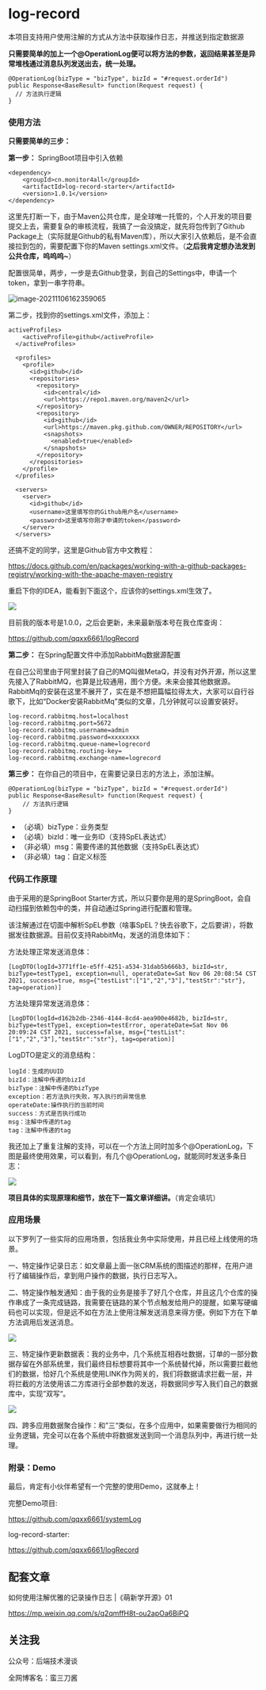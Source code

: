 # log-record

本项目支持用户使用注解的方式从方法中获取操作日志，并推送到指定数据源

**只需要简单的加上一个@OperationLog便可以将方法的参数，返回结果甚至是异常堆栈通过消息队列发送出去，统一处理。**

```
@OperationLog(bizType = "bizType", bizId = "#request.orderId")
public Response<BaseResult> function(Request request) {
  // 方法执行逻辑
}
```

### 使用方法

**只需要简单的三步：**

**第一步：** SpringBoot项目中引入依赖

```
<dependency>
    <groupId>cn.monitor4all</groupId>
    <artifactId>log-record-starter</artifactId>
    <version>1.0.1</version>
</dependency>
```

这里先打断一下，由于Maven公共仓库，是全球唯一托管的，个人开发的项目要提交上去，需要复杂的审核流程，我搞了一会没搞定，就先将包传到了Github Package上（实际就是Github的私有Maven库），所以大家引入依赖后，是不会直接拉到包的，需要配置下你的Maven settings.xml文件。（**之后我肯定想办法发到公共仓库，呜呜呜~**）

配置很简单，两步，一步是去Github登录，到自己的Settings中，申请一个token，拿到一串字符串。

![image-20211106162359065](https://tva1.sinaimg.cn/large/008i3skNly1gw5oyzcaz0j31560u00wd.jpg)

第二步，找到你的settings.xml文件，添加上：

```
activeProfiles>
    <activeProfile>github</activeProfile>
  </activeProfiles>

  <profiles>
    <profile>
      <id>github</id>
      <repositories>
        <repository>
          <id>central</id>
          <url>https://repo1.maven.org/maven2</url>
        </repository>
        <repository>
          <id>github</id>
          <url>https://maven.pkg.github.com/OWNER/REPOSITORY</url>
          <snapshots>
            <enabled>true</enabled>
          </snapshots>
        </repository>
      </repositories>
    </profile>
  </profiles>

  <servers>
    <server>
      <id>github</id>
      <username>这里填写你的Github用户名</username>
      <password>这里填写你刚才申请的token</password>
    </server>
  </servers>
```

还搞不定的同学，这里是Github官方中文教程：

https://docs.github.com/en/packages/working-with-a-github-packages-registry/working-with-the-apache-maven-registry

重启下你的IDEA，能看到下面这个，应该你的settings.xml生效了。

![](https://tva1.sinaimg.cn/large/008i3skNly1gw5oyvj81zj30n80oejsi.jpg)

目前我的版本号是1.0.0，之后会更新，未来最新版本号在我仓库查询：

https://github.com/qqxx6661/logRecord

**第二步：** 在Spring配置文件中添加RabbitMq数据源配置

在自己公司里由于阿里封装了自己的MQ叫做MetaQ，并没有对外开源，所以这里先接入了RabbitMQ，也算是比较通用，图个方便。未来会接其他数据源。RabbitMq的安装在这里不展开了，实在是不想把篇幅拉得太大，大家可以自行谷歌下，比如“Docker安装RabbitMq”类似的文章，几分钟就可以设置安装好。


```
log-record.rabbitmq.host=localhost
log-record.rabbitmq.port=5672
log-record.rabbitmq.username=admin
log-record.rabbitmq.password=xxxxxxxx
log-record.rabbitmq.queue-name=logrecord
log-record.rabbitmq.routing-key=
log-record.rabbitmq.exchange-name=logrecord
```

**第三步：** 在你自己的项目中，在需要记录日志的方法上，添加注解。

```
@OperationLog(bizType = "bizType", bizId = "#request.orderId")
public Response<BaseResult> function(Request request) {
	// 方法执行逻辑
}
```

- （必填）bizType：业务类型
- （必填）bizId：唯一业务ID（支持SpEL表达式）
- （非必填）msg：需要传递的其他数据（支持SpEL表达式）
- （非必填）tag：自定义标签

### 代码工作原理

由于采用的是SpringBoot Starter方式，所以只要你是用的是SpringBoot，会自动扫描到依赖包中的类，并自动通过Spring进行配置和管理。

该注解通过在切面中解析SpEL参数（啥事SpEL？快去谷歌下，之后要讲），将数据发往数据源。目前仅支持RabbitMq，发送的消息体如下：

方法处理正常发送消息体：

```
[LogDTO(logId=3771ff1e-e5ff-4251-a534-31dab5b666b3, bizId=str, bizType=testType1, exception=null, operateDate=Sat Nov 06 20:08:54 CST 2021, success=true, msg={"testList":["1","2","3"],"testStr":"str"}, tag=operation)]
```

方法处理异常发送消息体：

```
[LogDTO(logId=d162b2db-2346-4144-8cd4-aea900e4682b, bizId=str, bizType=testType1, exception=testError, operateDate=Sat Nov 06 20:09:24 CST 2021, success=false, msg={"testList":["1","2","3"],"testStr":"str"}, tag=operation)]
```

LogDTO是定义的消息结构：

```
logId：生成的UUID
bizId：注解中传递的bizId
bizType：注解中传递的bizType
exception：若方法执行失败，写入执行的异常信息
operateDate:操作执行的当前时间
success：方式是否执行成功
msg：注解中传递的tag
tag：注解中传递的tag
```

我还加上了重复注解的支持，可以在一个方法上同时加多个@OperationLog，下图是最终使用效果，可以看到，有几个@OperationLog，就能同时发送多条日志：

![](https://tva1.sinaimg.cn/large/008i3skNly1gw5oyjdc2uj31js0u0133.jpg)

**项目具体的实现原理和细节，放在下一篇文章详细讲。**（肯定会填坑）

### 应用场景

以下罗列了一些实际的应用场景，包括我业务中实际使用，并且已经上线使用的场景。

一、特定操作记录日志：如文章最上面一张CRM系统的图描述的那样，在用户进行了编辑操作后，拿到用户操作的数据，执行日志写入。

二、特定操作触发通知：由于我的业务是接手了好几个仓库，并且这几个仓库的操作串成了一条完成链路，我需要在链路的某个节点触发给用户的提醒，如果写硬编码也可以实现，但是远不如在方法上使用注解发送消息来得方便。例如下方在下单方法调用后发送消息。

![](https://tva1.sinaimg.cn/large/008i3skNly1gw5oyoktakj326i06wwgk.jpg)

三、特定操作更新数据表：我的业务中，几个系统互相吞吐数据，订单的一部分数据存留在外部系统里，我们最终目标想要将其中一个系统替代掉，所以需要拦截他们的数据，恰好几个系统是使用LINK作为网关的，我们将数据请求拦截一层，并将拦截的方法使用该二方库进行全部参数的发送，将数据同步写入我们自己的数据库中，实现”双写“。

![](https://tva1.sinaimg.cn/large/008i3skNly1gw5oyrcuqyj31zi056gn6.jpg)

四、跨多应用数据聚合操作：和”三“类似，在多个应用中，如果需要做行为相同的业务逻辑，完全可以在各个系统中将数据发送到同一个消息队列中，再进行统一处理。

### 附录：Demo

最后，肯定有小伙伴希望有一个完整的使用Demo，这就奉上！

完整Demo项目:

https://github.com/qqxx6661/systemLog

log-record-starter:

https://github.com/qqxx6661/logRecord


## 配套文章

如何使用注解优雅的记录操作日志 |《萌新学开源》01

https://mp.weixin.qq.com/s/q2qmffH8t-ou2apOa6BiPQ

## 关注我

公众号：后端技术漫谈

全网博客名：蛮三刀酱